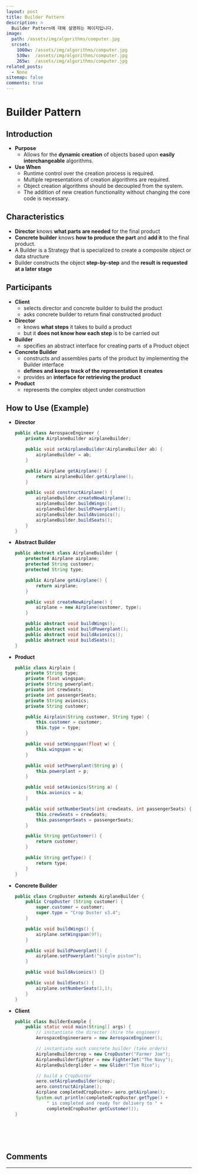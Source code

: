 ```yaml
---
layout: post
title: Builder Pattern
description: >
  Builder Pattern에 대해 설명하는 페이지입니다.
image: 
  path: /assets/img/algorithms/computer.jpg
  srcset:
    1060w: /assets/img/algorithms/computer.jpg
    530w:  /assets/img/algorithms/computer.jpg
    265w:  /assets/img/algorithms/computer.jpg
related_posts:
  - None
sitemap: false
comments: true
---
```


# Builder Pattern

## Introduction
- **Purpose**
  - Allows for the **dynamic creation** of objects based upon **easily interchangeable** algorithms.
- **Use When**
  - Runtime control over the creation process is required.
  - Multiple representations of creation algorithms are required.
  - Object creation algorithms should be decoupled from the system.
  - The addition of new creation functionality without changing the core code is necessary.

## Characteristics
- **Director** knows **what parts are needed** for the final product
- **Concrete builder** knows **how to produce the part** and **add it** to the final product.
- A Builder is a Strategy that is specialized to create a composite object or data structure
- Builder constructs the object **step-by-step** and the **result is requested at a later stage**

## Participants
- **Client**
  - selects director and concrete builder to build the product
  - asks concrete builder to return final constructed product
- **Director**
  - knows **what steps** it takes to build a product
  - but it **does not know how each step** is to be carried out 
- **Builder**
  - specifies an abstract interface for creating parts of a Product object
- **Concrete Builder**
  -  constructs and assembles parts of the product by implementing the Builder interface
  -  **defines and keeps track of the representation it creates**
  -  provides an **interface for retrieving the product**
- **Product**
  - represents the complex object under construction

## How to Use (Example)
- **Director**
  ```java
  public class AerospaceEngineer {
      private AirplaneBuilder airplaneBuilder;
  
      public void setAirplaneBuilder(AirplaneBuilder ab) {
          airplaneBuilder = ab;
      }
  
      public Airplane getAirplane() {
          return airplaneBuilder.getAirplane();
      }
  
      public void constructAirplane() {
          airplaneBuilder.createNewAirplane();
          airplaneBuilder.buildWings();
          airplaneBuilder.buildPowerplant();
          airplaneBuilder.buildAvionics();
          airplaneBuilder.buildSeats();
      }
  }
  ```
- **Abstract Builder**
  ```java
  public abstract class AirplaneBuilder {
      protected Airplane airplane;
      protected String customer;
      protected String type;
  
      public Airplane getAirplane() {
          return airplane;
      }
  
      public void createNewAirplane() {
          airplane = new Airplane(customer, type);
      }
  
      public abstract void buildWings();
      public abstract void buildPowerplant();
      public abstract void buildAvionics();
      public abstract void buildSeats();
  }
  ```
- **Product**
  ```java
  public class Airplain {
      private String type;
      private float wingspan;
      private String powerplant;
      private int crewSeats;
      private int passengerSeats;
      private String avionics;
      private String customer;

      public Airplain(String customer, String type) {
          this.customer = customer;
          this.type = type;
      }

      public void setWingspan(float w) {
          this.wingspan = w;
      }

      public void setPowerplant(String p) {
          this.powerplant = p;
      }
  
      public void setAvionics(String a) {
          this.avionics = a;
      }
  
      public void setNumberSeats(int crewSeats, int passengerSeats) {
          this.crewSeats = crewSeats;
          this.passengerSeats = passengerSeats;
      }
  
      public String getCustomer() {
          return customer;
      }
  
      public String getType() {
          return type;
      }
  }
  ```
- **Concrete Builder**
  ```java
  public class CropDuster extends AirplaneBuilder {
      public CropDuster (String customer) {
          super.customer = customer;
          super.type = "Crop Duster v3.4";
      }
  
      public void buildWings() {
          airplane.setWingspan(9f);
      }
  
      public void buildPowerplant() {
          airplane.setPowerplant("single piston");
      }
  
      public void buildAvionics() {}
  
      public void buildSeats() {
          airplane.setNumberSeats(1,1);
      }
  }
  ```
- **Client**
  ```java
  public class BuilderExample {
      public static void main(String[] args) {
          // instantiate the director (hire the engineer)
          AerospaceEngineeraero = new AerospaceEngineer();

          // instantiate each concrete builder (take orders)
          AirplaneBuildercrop = new CropDuster("Farmer Joe");
          AirplaneBuilderfighter = new FighterJet("The Navy");
          AirplaneBuilderglider = new Glider("Tim Rice");

          // build a CropDuster
          aero.setAirplaneBuilder(crop);
          aero.constructAirplane();
          Airplane completedCropDuster= aero.getAirplane();
          System.out.println(completedCropDuster.getType() +
              " is completed and ready for delivery to " +
              completedCropDuster.getCustomer());
  }
  ```

<br />
<br />
<br />

## Comments
<hr />
<script
  src="https://utteranc.es/client.js"
  repo="HyunJinNo/HyunJinNo.github.io"
  issue-term="pathname"
  theme="github-light"
  crossorigin="anonymous"
  async
></script>